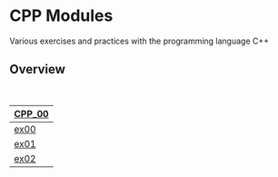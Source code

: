 # CPP Modules
Various exercises and practices with the programming language C++

## Overview

<br>


[CPP_00](https://github.com/FVNRLS/cpp_modules/tree/main/CPP_00) |
|-------------|
[ex00](https://github.com/FVNRLS/cpp_modules/tree/main/CPP_00/ex00) | 
[ex01](https://github.com/FVNRLS/cpp_modules/tree/main/CPP_00/ex01) | 
[ex02](https://github.com/FVNRLS/cpp_modules/tree/main/CPP_00/ex02) | 


